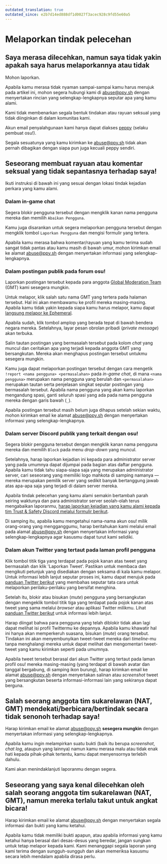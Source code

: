 ```yaml
---
outdated_translation: true
outdated_since: e2b7d14ed888df1d0027f3acec928c9fd55e60a5
---
```


# Melaporkan tindak pelecehan

## Saya merasa dilecehkan, namun saya tidak yakin apakah saya harus melaporkannya atau tidak

Mohon laporkan.

Apabila kamu merasa tidak nyaman sampai-sampai kamu harus merujuk pada artikel ini, mohon segera hubungi kami di [abuse@ppy.sh](mailto:abuse@ppy.sh) dengan menyertakan rincian yang selengkap-lengkapnya seputar apa yang kamu alami.

Kami tidak membenarkan segala bentuk tindakan atau rayuan seksual yang tidak diinginkan di dalam komunitas kami.

Akun email penyalahgunaan kami hanya dapat diakses [peppy](https://osu.ppy.sh/users/2) (selaku pembuat osu!).

Segala sesuatunya yang kamu kirimkan ke [abuse@ppy.sh](mailto:abuse@ppy.sh) tidak akan pernah dibagikan dengan siapa pun juga kecuali peppy sendiri.

## Seseorang membuat rayuan atau komentar seksual yang tidak sepantasnya terhadap saya!

Ikuti instruksi di bawah ini yang sesuai dengan lokasi tindak kejadian perkara yang kamu alami.

### Dalam in-game chat

Segera blokir pengguna tersebut dengan mengklik kanan nama pengguna mereka dan memilih `Abaikan Pengguna`.

Kamu juga disarankan untuk segera melaporkan pengguna tersebut dengan mengklik tombol `Laporkan Pengguna` dan mengisi formulir yang tertera.

Apabila kamu merasa bahwa komentar/rayuan yang kamu terima sudah sangat tidak pantas atau kamu masih di bawah umur, mohon kirimkan email ke alamat [abuse@ppy.sh](mailto:abuse@ppy.sh) dengan menyertakan informasi yang selengkap-lengkapnya.

### Dalam postingan publik pada forum osu!

Laporkan postingan tersebut kepada para anggota [Global Moderation Team](/wiki/People/Global_Moderation_Team) (GMT) kami sesegera mungkin.

Untuk melapor, klik salah satu nama GMT yang tertera pada halaman tersebut. Hal ini akan membawamu ke profil mereka masing-masing. Apabila kamu tidak yakin kepada siapa kamu harus melapor, kamu dapat [langsung melapor ke Ephemeral](https://osu.ppy.sh/users/102335).

Apabila sudah, klik tombol amplop yang berada tepat di bawah bendera negara mereka. Setelahnya, layar pesan obrolan pribadi (*private message*) akan terbuka.

Salin tautan postingan yang bermasalah tersebut pada kolom *chat* yang muncul dan ceritakan apa yang terjadi kepada anggota GMT yang bersangkutan. Mereka akan menghapus postingan tersebut untukmu sesegera mungkin.

Kamu juga dapat melaporkan postingan tersebut dengan cara mengetik `!report <nama pengguna> <permasalahan>` pada *in-game chat*, di mana `<nama pengguna>` merupakan nama pengguna yang berulah dan `<permasalahan>` merupakan tautan serta penjelasan singkat seputar postingan yang bermasalah tersebut. Apabila nama pengguna yang akan kamu laporkan mengandung spasi, ganti seluruh spasi yang ada pada nama pengguna mereka dengan garis bawah (`_`).

Apabila postingan tersebut masih belum juga dihapus setelah sekian waktu, mohon kirimkan email ke alamat [abuse@ppy.sh](mailto:abuse@ppy.sh) dengan menyertakan informasi yang selengkap-lengkapnya.

### Dalam server Discord publik yang terkait dengan osu!

Segera blokir pengguna tersebut dengan mengklik kanan nama pengguna mereka dan memilih `Block` pada menu *drop-down* yang muncul.

Setelahnya, harap laporkan kejadian ini kepada para administrator server yang pada umumnya dapat dijumpai pada bagian atas daftar pengguna. Apabila kamu tidak tahu siapa-siapa saja yang merupakan administrator server, cari seseorang yang memiliki logo mahkota di samping namanya — mereka merupakan pemilik server yang sedikit banyak bertanggung jawab atas apa-apa saja yang terjadi di dalam server mereka.

Apabila tindak pelecehan yang kamu alami semakin bertambah parah seiring waktunya dan para administrator server seolah-olah terus mengabaikan laporanmu, [harap laporkan kejadian yang kamu alami kepada tim Trust & Safety Discord melalui formulir berikut](https://dis.gd/request).

Di samping itu, apabila kamu mengetahui nama-nama akun osu! milik orang-orang yang mengganggumu, harap beritahukan kami melalui email pada alamat [abuse@ppy.sh](mailto:abuse@ppy.sh) dengan menyertakan informasi yang selengkap-lengkapnya agar kasusmu dapat turut kami selidiki.

### Dalam akun Twitter yang tertaut pada laman profil pengguna

Klik tombol titik tiga yang terdapat pada pojok kanan atas tweet yang bermasalah dan klik 'Laporkan Tweet'. Pastikan untuk membaca dan mengikuti petunjuk yang disediakan dengan seksama di kala kamu melapor. Untuk informasi lebih lanjut seputar proses ini, kamu dapat merujuk pada [panduan Twitter berikut](https://help.twitter.com/id/safety-and-security/report-abusive-behavior) yang membahas seputar tata cara untuk melaporkan perilaku-perilaku yang bersifat menghina.

Setelah itu, blokir atau bisukan (*mute*) pengguna yang bersangkutan dengan mengeklik tombol titik tiga yang terdapat pada pojok kanan atas tweet yang sama melalui *browser* atau aplikasi Twitter milikmu. Lihat [panduan Twitter berikut](https://help.twitter.com/id/using-twitter/blocking-and-unblocking-accounts) untuk informasi lebih lanjut.

Harap diingat bahwa para pengguna yang telah diblokir tidak akan lagi dapat melihat isi profil Twittermu ke depannya. Apabila kamu khawatir hal ini hanya akan memperkeruh suasana, bisukan (*mute*) orang tersebut. Tindakan ini akan menyembunyikan tweet-tweet mereka dari *timeline*-mu tanpa menghalangi mereka untuk dapat melihat dan mengomentari tweet-tweet yang kamu kirimkan seperti pada umumnya.

Apabila tweet tersebut berasal dari akun Twitter yang tertaut pada laman profil osu! mereka masing-masing (yang terdapat di bawah avatar dan tanggal bergabung, di samping ikon burung), harap kirimkan email ke alamat [abuse@ppy.sh](mailto:abuse@ppy.sh) dengan menyertakan salinan atau *screenshot* tweet yang bersangkutan beserta informasi-informasi lain yang sekiranya dapat berguna.

## Salah seorang anggota tim sukarelawan (NAT, GMT) mendekati/berbicara/bertindak secara tidak senonoh terhadap saya!

Harap kirimkan email ke alamat [abuse@ppy.sh](mailto:abuse@ppy.sh) **sesegera mungkin** dengan menyertakan informasi yang selengkap-lengkapnya.

Apabila kamu ingin melampirkan suatu bukti (baik itu berupa *screenshot*, *chat log*, ataupun yang lainnya) namun kamu merasa malu atau tidak enak hati kepada pihak-pihak tertentu, kamu dapat menyensornya terlebih dahulu.

Kami akan menindaklanjuti laporanmu dengan segera.

## Seseorang yang saya kenal dilecehkan oleh salah seorang anggota tim sukarelawan (NAT, GMT), namun mereka terlalu takut untuk angkat bicara!

Harap kirimkan email ke alamat [abuse@ppy.sh](mailto:abuse@ppy.sh) dengan menyertakan segala informasi dan bukti yang kamu ketahui.

Apabila kamu tidak memiliki bukti apapun, atau apabila informasi yang kamu ketahui hanya berasal dari desas-desus yang beredar, jangan sungkan untuk tetap melapor kepada kami. Kami menanggapi segala laporan yang kami terima dengan sungguh-sungguh dan akan memeriksa kasusmu secara lebih mendalam apabila dirasa perlu.
